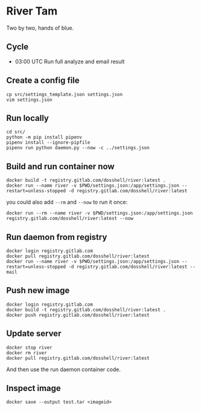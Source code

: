 # River Tam
Two by two, hands of blue.


## Cycle
- 03:00 UTC Run full analyze and email result


## Create a config file
```
cp src/settings_template.json settings.json
vim settings.json
```


## Run locally
```
cd src/
python -m pip install pipenv
pipenv install --ignore-pipfile
pipenv run python daemon.py --now -c ../settings.json
```


## Build and run container now
```
docker build -t registry.gitlab.com/dosshell/river:latest .
docker run --name river -v $PWD/settings.json:/app/settings.json --restart=unless-stopped -d registry.gitlab.com/dosshell/river:latest
```

you could also add `--rm` and `--now` to run it once:
```
docker run --rm --name river -v $PWD/settings.json:/app/settings.json registry.gitlab.com/dosshell/river:latest --now
```


## Run daemon from registry
```
docker login registry.gitlab.com
docker pull registry.gitlab.com/dosshell/river:latest
docker run --name river -v $PWD/settings.json:/app/settings.json --restart=unless-stopped -d registry.gitlab.com/dosshell/river:latest --mail
```


## Push new image
```
docker login registry.gitlab.com
docker build -t registry.gitlab.com/dosshell/river:latest .
docker push registry.gitlab.com/dosshell/river:latest
```


## Update server
```
docker stop river
docker rm river
docker pull registry.gitlab.com/dosshell/river:latest
```
And then use the run daemon container code.


## Inspect image
```
docker save --output test.tar <imageid>
```
